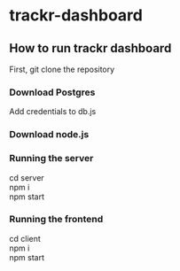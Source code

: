 # trackr-dashboard

## How to run trackr dashboard

First, git clone the repository

### Download Postgres

Add credentials to db.js 

### Download node.js

### Running the server
 cd server \
 npm i \
 npm start 

### Running the frontend
 cd client \
 npm i \
 npm start 

